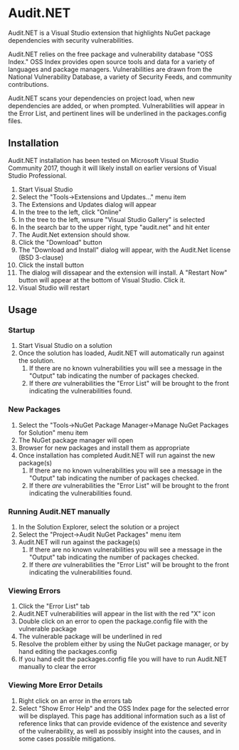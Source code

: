 # Audit.NET #

Audit.NET is a Visual Studio extension that highlights NuGet package dependencies with security vulnerabilities.

Audit.NET relies on the free package and vulnerability database "OSS Index." OSS Index provides open source tools and data for a variety of languages and package managers. Vulnerabilities are drawn from the National Vulnerability Database, a variety of Security Feeds, and community contributions.

Audit.NET scans your dependencies on project load, when new dependencies are added, or when prompted. Vulnerabilities will appear in the Error List, and pertinent lines will be underlined in the packages.config files.

## Installation ##

Audit.NET installation has been tested on Microsoft Visual Studio Community 2017, though it will likely install on earlier versions of Visual Studio Professional.

1. Start Visual Studio
2. Select the "Tools->Extensions and Updates..." menu item
3. The Extensions and Updates dialog will appear
4. In the tree to the left, click "Online"
5. In the tree to the left, wnsure "Visual Studio Gallery" is selected
6. In the search bar to the upper right, type "audit.net" and hit enter
7. The Audit.Net extension should show.
8. Click the "Download" button
9. The "Download and Install" dialog will appear, with the Audit.Net license (BSD 3-clause)
10. Click the install button
11. The dialog will dissapear and the extension will install. A "Restart Now" button will appear at the bottom of Visual Studio. Click it.
12. Visual Studio will restart

## Usage ##

### Startup ###

1. Start Visual Studio on a solution
2. Once the solution has loaded, Audit.NET will automatically run against the solution.
    1. If there are no known vulnerabilities you will see a message in the "Output" tab indicating the number of packages checked.
    2. If there *are* vulnerabilities the "Error List" will be brought to the front indicating the vulnerabilities found.

### New Packages ###

1. Select the "Tools->NuGet Package Manager->Manage NuGet Packages for Solution" menu item
2. The NuGet package manager will open
3. Browser for new packages and install them as appropriate
4. Once installation has completed Audit.NET will run against the new package(s)
    1. If there are no known vulnerabilities you will see a message in the "Output" tab indicating the number of packages checked.
    2. If there *are* vulnerabilities the "Error List" will be brought to the front indicating the vulnerabilities found.

### Running Audit.NET manually ###

1. In the Solution Explorer, select the solution or a project
2. Select the "Project->Audit NuGet Packages" menu item
3. Audit.NET will run against the package(s)
    1. If there are no known vulnerabilities you will see a message in the "Output" tab indicating the number of packages checked.
    2. If there *are* vulnerabilities the "Error List" will be brought to the front indicating the vulnerabilities found.

### Viewing Errors ###

1. Click the "Error List" tab
2. Audit.NET vulnerabilities will appear in the list with the red "X" icon
3. Double click on an error to open the package.config file with the vulnerable package
4. The vulnerable package will be underlined in red
5. Resolve the problem either by using the NuGet package manager, or by hand editing the packages.config
6. If you hand edit the packages.config file you will have to run Audit.NET manually to clear the error

### Viewing More Error Details ###
1. Right click on an error in the errors tab
2. Select "Show Error Help" and the OSS Index page for the selected error will be displayed. This page has additional information such as a list of reference links that can provide evidence of the existence and severity of the vulnerability, as well as possibly insight into the causes, and in some cases possible mitigations.

